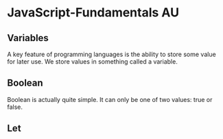 # JavaScript-Fundamentals AU

## Variables 
A key feature of programming languages is the ability to store some value for later use. We store values in something called a variable.

## Boolean
Boolean is actually quite simple. It can only be one of two values: true or false.

## Let
